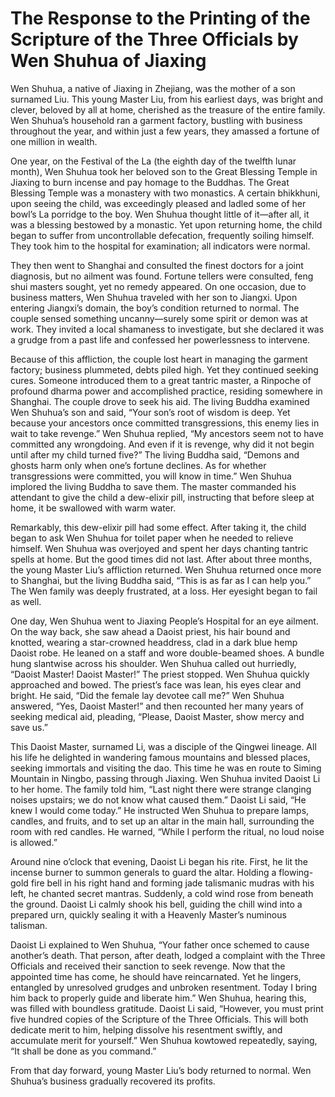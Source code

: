 # The Response to the Printing of the Scripture of the Three Officials by Wen Shuhua of Jiaxing

Wen Shuhua, a native of Jiaxing in Zhejiang, was the mother of a son surnamed Liu. This young Master Liu, from his earliest days, was bright and clever, beloved by all at home, cherished as the treasure of the entire family. Wen Shuhua’s household ran a garment factory, bustling with business throughout the year, and within just a few years, they amassed a fortune of one million in wealth.

One year, on the Festival of the La (the eighth day of the twelfth lunar month), Wen Shuhua took her beloved son to the Great Blessing Temple in Jiaxing to burn incense and pay homage to the Buddhas. The Great Blessing Temple was a monastery with two monastics. A certain bhikkhuni, upon seeing the child, was exceedingly pleased and ladled some of her bowl’s La porridge to the boy. Wen Shuhua thought little of it—after all, it was a blessing bestowed by a monastic. Yet upon returning home, the child began to suffer from uncontrollable defecation, frequently soiling himself. They took him to the hospital for examination; all indicators were normal.

They then went to Shanghai and consulted the finest doctors for a joint diagnosis, but no ailment was found. Fortune tellers were consulted, feng shui masters sought, yet no remedy appeared. On one occasion, due to business matters, Wen Shuhua traveled with her son to Jiangxi. Upon entering Jiangxi’s domain, the boy’s condition returned to normal. The couple sensed something uncanny—surely some spirit or demon was at work. They invited a local shamaness to investigate, but she declared it was a grudge from a past life and confessed her powerlessness to intervene.

Because of this affliction, the couple lost heart in managing the garment factory; business plummeted, debts piled high. Yet they continued seeking cures. Someone introduced them to a great tantric master, a Rinpoche of profound dharma power and accomplished practice, residing somewhere in Shanghai. The couple drove to seek his aid. The living Buddha examined Wen Shuhua’s son and said, “Your son’s root of wisdom is deep. Yet because your ancestors once committed transgressions, this enemy lies in wait to take revenge.” Wen Shuhua replied, “My ancestors seem not to have committed any wrongdoing. And even if it is revenge, why did it not begin until after my child turned five?” The living Buddha said, “Demons and ghosts harm only when one’s fortune declines. As for whether transgressions were committed, you will know in time.” Wen Shuhua implored the living Buddha to save them. The master commanded his attendant to give the child a dew-elixir pill, instructing that before sleep at home, it be swallowed with warm water.

Remarkably, this dew-elixir pill had some effect. After taking it, the child began to ask Wen Shuhua for toilet paper when he needed to relieve himself. Wen Shuhua was overjoyed and spent her days chanting tantric spells at home. But the good times did not last. After about three months, the young Master Liu’s affliction returned. Wen Shuhua returned once more to Shanghai, but the living Buddha said, “This is as far as I can help you.” The Wen family was deeply frustrated, at a loss. Her eyesight began to fail as well.

One day, Wen Shuhua went to Jiaxing People’s Hospital for an eye ailment. On the way back, she saw ahead a Daoist priest, his hair bound and knotted, wearing a star-crowned headdress, clad in a dark blue hemp Daoist robe. He leaned on a staff and wore double-beamed shoes. A bundle hung slantwise across his shoulder. Wen Shuhua called out hurriedly, “Daoist Master! Daoist Master!” The priest stopped. Wen Shuhua quickly approached and bowed. The priest’s face was lean, his eyes clear and bright. He said, “Did the female lay devotee call me?” Wen Shuhua answered, “Yes, Daoist Master!” and then recounted her many years of seeking medical aid, pleading, “Please, Daoist Master, show mercy and save us.”

This Daoist Master, surnamed Li, was a disciple of the Qingwei lineage. All his life he delighted in wandering famous mountains and blessed places, seeking immortals and visiting the dao. This time he was en route to Siming Mountain in Ningbo, passing through Jiaxing. Wen Shuhua invited Daoist Li to her home. The family told him, “Last night there were strange clanging noises upstairs; we do not know what caused them.” Daoist Li said, “He knew I would come today.” He instructed Wen Shuhua to prepare lamps, candles, and fruits, and to set up an altar in the main hall, surrounding the room with red candles. He warned, “While I perform the ritual, no loud noise is allowed.”

Around nine o’clock that evening, Daoist Li began his rite. First, he lit the incense burner to summon generals to guard the altar. Holding a flowing-gold fire bell in his right hand and forming jade talismanic mudras with his left, he chanted secret mantras. Suddenly, a cold wind rose from beneath the ground. Daoist Li calmly shook his bell, guiding the chill wind into a prepared urn, quickly sealing it with a Heavenly Master’s numinous talisman.

Daoist Li explained to Wen Shuhua, “Your father once schemed to cause another’s death. That person, after death, lodged a complaint with the Three Officials and received their sanction to seek revenge. Now that the appointed time has come, he should have reincarnated. Yet he lingers, entangled by unresolved grudges and unbroken resentment. Today I bring him back to properly guide and liberate him.” Wen Shuhua, hearing this, was filled with boundless gratitude. Daoist Li said, “However, you must print five hundred copies of the Scripture of the Three Officials. This will both dedicate merit to him, helping dissolve his resentment swiftly, and accumulate merit for yourself.” Wen Shuhua kowtowed repeatedly, saying, “It shall be done as you command.”

From that day forward, young Master Liu’s body returned to normal. Wen Shuhua’s business gradually recovered its profits.